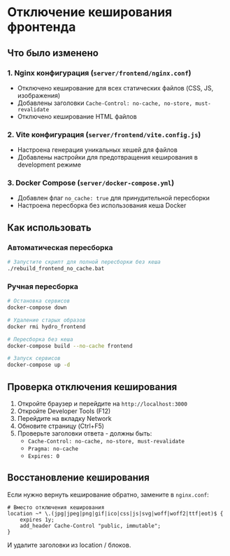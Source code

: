# Отключение кеширования фронтенда

## Что было изменено

### 1. Nginx конфигурация (`server/frontend/nginx.conf`)
- Отключено кеширование для всех статических файлов (CSS, JS, изображения)
- Добавлены заголовки `Cache-Control: no-cache, no-store, must-revalidate`
- Отключено кеширование HTML файлов

### 2. Vite конфигурация (`server/frontend/vite.config.js`)
- Настроена генерация уникальных хешей для файлов
- Добавлены настройки для предотвращения кеширования в development режиме

### 3. Docker Compose (`server/docker-compose.yml`)
- Добавлен флаг `no_cache: true` для принудительной пересборки
- Настроена пересборка без использования кеша Docker

## Как использовать

### Автоматическая пересборка
```bash
# Запустите скрипт для полной пересборки без кеша
./rebuild_frontend_no_cache.bat
```

### Ручная пересборка
```bash
# Остановка сервисов
docker-compose down

# Удаление старых образов
docker rmi hydro_frontend

# Пересборка без кеша
docker-compose build --no-cache frontend

# Запуск сервисов
docker-compose up -d
```

## Проверка отключения кеширования

1. Откройте браузер и перейдите на `http://localhost:3000`
2. Откройте Developer Tools (F12)
3. Перейдите на вкладку Network
4. Обновите страницу (Ctrl+F5)
5. Проверьте заголовки ответа - должны быть:
   - `Cache-Control: no-cache, no-store, must-revalidate`
   - `Pragma: no-cache`
   - `Expires: 0`

## Восстановление кеширования

Если нужно вернуть кеширование обратно, замените в `nginx.conf`:

```nginx
# Вместо отключения кеширования
location ~* \.(jpg|jpeg|png|gif|ico|css|js|svg|woff|woff2|ttf|eot)$ {
    expires 1y;
    add_header Cache-Control "public, immutable";
}
```

И удалите заголовки из location / блоков.
